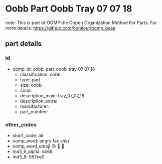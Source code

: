 # Oobb Part Oobb Tray 07 07 18  

note: This is part of OOMP the Oopen Organization Method For Parts. For more details: https://github.com/oomlout/oomp_base

##  part details





### id
* oomp_id: oobb_part_oobb_tray_07_07_18
  * classification: oobb
  * type: part
  * size: oobb
  * color: 
  * description_main: tray_07_07_18
  * description_extra: 
  * manufacturer: 
  * part_number: 

### other_codes
* short_code: ob
* oomp_word: angry fax ship
* oomp_word_emoji :angry: :fax: :ship:
* md5_6_alpha: dc68
* md5_6: 097ee0